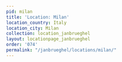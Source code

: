 ```yaml
---
pid: milan
title: 'Location: Milan'
location_country: Italy
location_city: Milan
collection: location_janbrueghel
layout: locationpage_janbrueghel
order: '074'
permalink: "/janbrueghel/locations/milan/"
---
```

